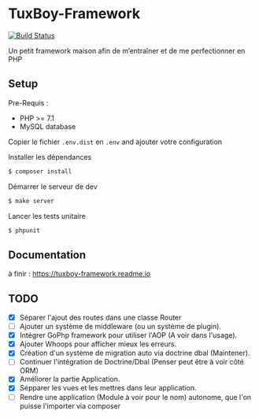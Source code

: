 # TuxBoy-Framework
[![Build Status](https://travis-ci.org/TuxBoy/TuxBoy-Framework.svg?branch=master)](https://travis-ci.org/TuxBoy/TuxBoy-Framework)

Un petit framework maison afin de m’entraîner et de me perfectionner en PHP

## Setup

Pre-Requis :
- PHP >= 7.1
- MySQL database
 
Copier le fichier `.env.dist` en `.env` and ajouter votre configuration

Installer les dépendances

```bash
$ composer install
```

Démarrer le serveur de dev

```php
$ make server
```

Lancer les tests unitaire

```php
$ phpunit
```

## Documentation
à finir : https://tuxboy-framework.readme.io

## TODO

- [X] Séparer l'ajout des routes dans une classe Router
- [ ] Ajouter un système de middleware (ou un système de plugin).
- [X] Intégrer GoPhp framework pour utiliser l'AOP (A voir dans l'usage).
- [X] Ajouter Whoops pour afficher mieux les erreurs.
- [X] Création d'un système de migration auto via doctrine dbal (Maintener).
- [ ] Continuer l'intégration de Doctrine/Dbal (Penser peut être à voir côté ORM)
- [X] Améliorer la partie Application.
- [X] Sépparer les vues et les mettres dans leur application.
- [ ] Rendre une application (Module à voir pour le nom) autonome, que l'on puisse l'importer via composer
